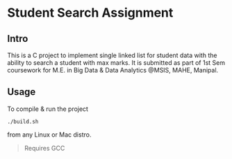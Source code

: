 # Student Search Assignment
## Intro
This is a C project to implement single linked list for student data with the ability to search a student with max marks. It is submitted as part of 1st Sem coursework for M.E. in Big Data & Data Analytics @MSIS, MAHE, Manipal.

## Usage
To compile & run the project
```
./build.sh
```
from any Linux or Mac distro.
> Requires GCC